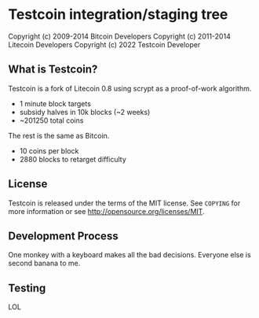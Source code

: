 Testcoin integration/staging tree
================================

Copyright (c) 2009-2014 Bitcoin Developers
Copyright (c) 2011-2014 Litecoin Developers
Copyright (c) 2022 Testcoin Developer

What is Testcoin?
----------------

Testcoin is a fork of Litecoin 0.8 using scrypt as a proof-of-work algorithm.
 - 1 minute block targets
 - subsidy halves in 10k blocks (~2 weeks)
 - ~201250 total coins

The rest is the same as Bitcoin.
 - 10 coins per block
 - 2880 blocks to retarget difficulty

License
-------

Testcoin is released under the terms of the MIT license. See `COPYING` for more
information or see http://opensource.org/licenses/MIT.

Development Process
-------------------
One monkey with a keyboard makes all the bad decisions.  Everyone else is second banana to me.

Testing
-------

LOL

